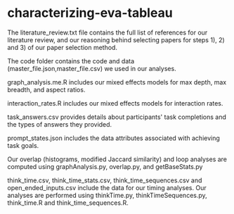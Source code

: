 # characterizing-eva-tableau

The literature\_review.txt file contains the full list of references for our literature review, and our reasoning behind selecting papers for steps 1), 2) and 3) of our paper selection method.

The code folder contains the code and data (master\_file.json,master\_file.csv) we used in our analyses.

graph\_analysis.me.R includes our mixed effects models for max depth, max breadth, and aspect ratios.

interaction\_rates.R includes our mixed effects models for interaction rates.

task\_answers.csv provides details about participants' task completions and the types of answers they provided.

prompt\_states.json includes the data attributes associated with achieving task goals.

Our overlap (histograms, modified Jaccard similarity) and loop analyses are computed using graphAnalysis.py, overlap.py, and getBaseStats.py

think\_time.csv, think\_time\_stats.csv, think\_time\_sequences.csv and open\_ended\_inputs.csv include the data for our timing analyses.
Our analyses are performed using thinkTime.py, thinkTimeSequences.py, think\_time.R and think\_time\_sequences.R.
